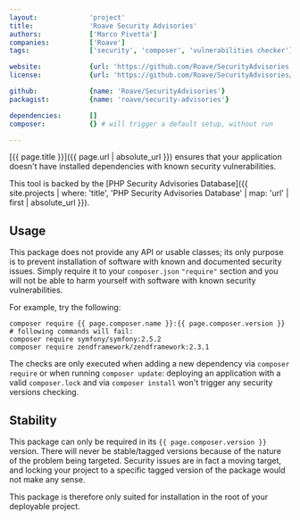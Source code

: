 ```yaml
---
layout:             'project'
title:              'Roave Security Advisories'
authors:            ['Marco Pivetta']
companies:          ['Roave']
tags:               ['security', 'composer', 'vulnerabilities checker']

website:            {url: 'https://github.com/Roave/SecurityAdvisories'}
license:            {url: 'https://github.com/Roave/SecurityAdvisories/blob/master/LICENSE', label: 'MIT License'}

github:             {name: 'Roave/SecurityAdvisories'}
packagist:          {name: 'roave/security-advisories'} 

dependencies:       []
composer:           {} # will trigger a default setup, without run   

---
```


[{{ page.title }}]({{ page.url | absolute_url }}) ensures that your application
doesn't have installed dependencies with known security vulnerabilities.

<!--more--> 

This tool is backed by the [PHP Security Advisories Database]({{ site.projects | where: 'title', 'PHP Security Advisories Database' | map: 'url' | first | absolute_url }}).

## Usage

This package does not provide any API or usable classes;
its only purpose is to prevent installation of software with known and documented security issues.
Simply require it to your `composer.json` `"require"` section
and you will not be able to harm yourself with software with known security vulnerabilities.

For example, try the following:

```
composer require {{ page.composer.name }}:{{ page.composer.version }}
# following commands will fail:
composer require symfony/symfony:2.5.2
composer require zendframework/zendframework:2.3.1 
```

The checks are only executed when adding a new dependency via `composer require` or when running `composer update`:
deploying an application with a valid `composer.lock` and via `composer install` won't trigger any security versions
checking.

## Stability

This package can only be required in its `{{ page.composer.version }}` version.
There will never be stable/tagged versions because of the nature of the problem being targeted.
Security issues are in fact a moving target, and locking your project
to a specific tagged version of the package would not make any sense.

This package is therefore only suited for installation in the root of your deployable project.
